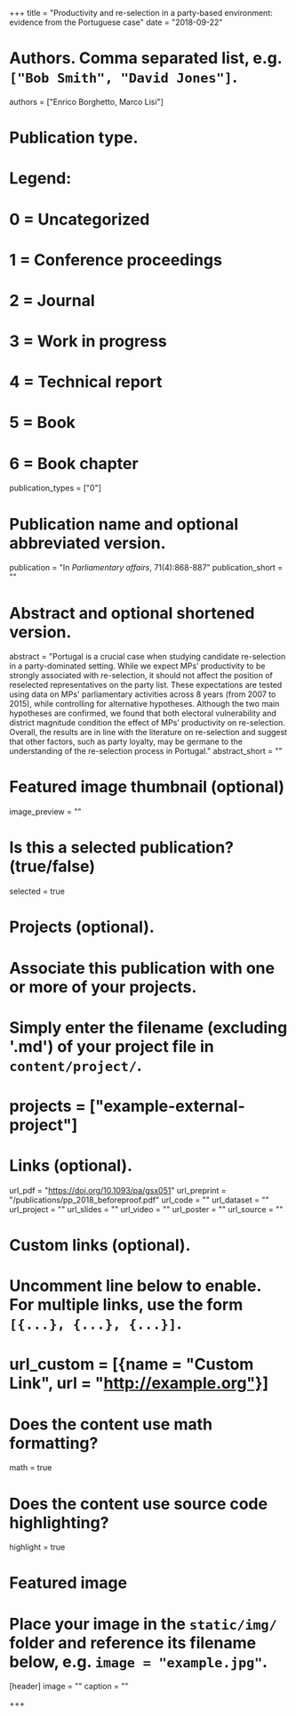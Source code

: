 +++
title = "Productivity and re-selection in a party-based environment: evidence from the Portuguese case"
date = "2018-09-22"

# Authors. Comma separated list, e.g. `["Bob Smith", "David Jones"]`.
authors = ["Enrico Borghetto, Marco Lisi"]

# Publication type.
# Legend:
# 0 = Uncategorized
# 1 = Conference proceedings
# 2 = Journal
# 3 = Work in progress
# 4 = Technical report
# 5 = Book
# 6 = Book chapter
publication_types = ["0"]

# Publication name and optional abbreviated version.
publication = "In *Parliamentary affairs*, 71(4):868-887"
publication_short = ""

# Abstract and optional shortened version.
abstract = "Portugal is a crucial case when studying candidate re-selection in a party-dominated setting. While we expect MPs’ productivity to be strongly associated with re-selection, it should not affect the position of reselected representatives on the party list. These expectations are tested using data on MPs' parliamentary activities across 8 years (from 2007 to 2015), while controlling for alternative hypotheses. Although the two main hypotheses are confirmed, we found that both electoral vulnerability and district magnitude condition the effect of MPs’ productivity on re-selection. Overall, the results are in line with the literature on re-selection and suggest that other factors, such as party loyalty, may be germane to the  understanding of the re-selection process in Portugal."
abstract_short = ""

# Featured image thumbnail (optional)
image_preview = ""

# Is this a selected publication? (true/false)
selected = true

# Projects (optional).
#   Associate this publication with one or more of your projects.
#   Simply enter the filename (excluding '.md') of your project file in `content/project/`.
# projects = ["example-external-project"]

# Links (optional).
url_pdf = "https://doi.org/10.1093/pa/gsx051"
url_preprint = "/publications/pp_2018_beforeproof.pdf"
url_code = ""
url_dataset = ""
url_project = ""
url_slides = ""
url_video = ""
url_poster = ""
url_source = ""

# Custom links (optional).
#   Uncomment line below to enable. For multiple links, use the form `[{...}, {...}, {...}]`.
# url_custom = [{name = "Custom Link", url = "http://example.org"}]

# Does the content use math formatting?
math = true

# Does the content use source code highlighting?
highlight = true

# Featured image
# Place your image in the `static/img/` folder and reference its filename below, e.g. `image = "example.jpg"`.
[header]
image = ""
caption = ""

+++
